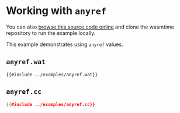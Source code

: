 # Working with `anyref`

You can also [browse this source code online][code] and clone the wasmtime
repository to run the example locally.

[code]: https://github.com/bytecodealliance/wasmtime/blob/main/examples/anyref.cc

This example demonstrates using `anyref` values.

## `anyref.wat`

```wat
{{#include ../examples/anyref.wat}}
```

## `anyref.cc`

```cpp
{{#include ../examples/anyref.cc}}
```

